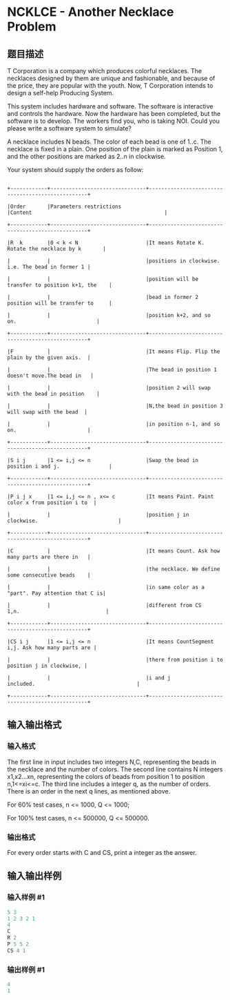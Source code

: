 # NCKLCE - Another Necklace Problem

## 题目描述

T Corporation is a company which produces colorful necklaces. The necklaces designed by them are unique and fashionable, and because of the price, they are popular with the youth. Now, T Corporation intends to design a self-help Producing System.

This system includes hardware and software. The software is interactive and controls the hardware. Now the hardware has been completed, but the software is to develop. The workers find you, who is taking NOI. Could you please write a software system to simulate?

A necklace includes N beads. The color of each bead is one of 1..c. The necklace is fixed in a plain. One position of the plain is marked as Position 1, and the other positions are marked as 2..n in clockwise.

Your system should supply the orders as follow:

```

+------------+-------------------------------+--------------------------------------------------+

|Order       |Parameters restrictions        |Content                                           |

+------------+-------------------------------+--------------------------------------------------+

|R  k        |0 < k < N                      |It means Rotate K. Rotate the necklace by k       |

|            |                               |positions in clockwise. i.e. The bead in former 1 |

|            |                               |position will be transfer to position k+1, the    |

|            |                               |bead in former 2 position will be transfer to     |

|            |                               |position k+2, and so on.                          |

+------------+-------------------------------+--------------------------------------------------+

|F           |                               |It means Flip. Flip the plain by the given axis.  |

|            |                               |The bead in position 1 doesn't move.The bead in   |

|            |                               |position 2 will swap with the bead in position    |

|            |                               |N,the bead in position 3 will swap with the bead  |

|            |                               |in position n-1, and so on.                       |

+------------+-------------------------------+--------------------------------------------------+

|S i j       |1 <= i,j <= n                  |Swap the bead in position i and j.                |

+------------+-------------------------------+--------------------------------------------------+

|P i j x     |1 <= i,j <= n , x<= c          |It means Paint. Paint color x from position i to  |

|            |                               |position j in clockwise.                          |

+------------+-------------------------------+--------------------------------------------------+

|C           |                               |It means Count. Ask how many parts are there in   |

|            |                               |the necklace. We define some consecutive beads    |

|            |                               |in same color as a "part". Pay attention that C is|

|            |                               |different from CS 1,n.                            |

+------------+-------------------------------+--------------------------------------------------+

|CS i j      |1 <= i,j <= n                  |It means CountSegment i,j. Ask how many parts are |

|            |                               |there from position i to position j in clockwise, |

|            |                               |i and j included.                                 |

+------------+-------------------------------+--------------------------------------------------+

```

## 输入输出格式

### 输入格式

The first line in input includes two integers N,C, representing the beads in the necklace and the number of colors. The second line contains N integers x1,x2...xn, representing the colors of beads from position 1 to position n,1<=xi<=c. The third line includes a integer q, as the number of orders. There is an order in the next q lines, as mentioned above.

For 60% test cases, n <= 1000, Q <= 1000;

For 100% test cases, n <= 500000, Q <= 500000.

### 输出格式

For every order starts with C and CS, print a integer as the answer.

## 输入输出样例

### 输入样例 #1

```cpp
5 3
1 2 3 2 1
4
C
R 2
P 5 5 2
CS 4 1
```


### 输出样例 #1

```cpp
4
1
```


